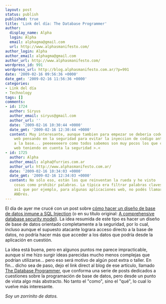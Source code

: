 ```yaml
---
layout: post
status: publish
published: true
title: 'Link del día: The Database Programmer'
author:
  display_name: Alpha
  login: Alpha
  email: alphagma@gmail.com
  url: http://www.alphasmanifesto.com/
author_login: Alpha
author_email: alphagma@gmail.com
author_url: http://www.alphasmanifesto.com/
wordpress_id: 991
wordpress_url: http://blog.alphasmanifesto.com.ar/?p=991
date: '2009-02-16 09:56:36 +0000'
date_gmt: '2009-02-16 11:56:36 +0000'
categories:
- Link del día
- Technology
tags: []
comments:
- id: 1724
  author: Siryus
  author_email: siryus@gmail.com
  author_url: ''
  date: '2009-02-16 10:30:44 +0000'
  date_gmt: '2009-02-16 12:30:44 +0000'
  content: Muy interesante, aunque tambien para empezar se deberia codear las paginas
    web pensando en la seguridad para evitar la inyeccion de codigo antes de que lleguen
    a la base... peeeeeeeero como todos sabemos son muy pocos los que crean una pagina
    web teniendo en cuenta la seguridad >.<
- id: 1725
  author: Alpha
  author_email: alpha@furries.com.ar
  author_url: http://www.alphasmanifesto.com.ar/
  date: '2009-02-16 10:34:03 +0000'
  date_gmt: '2009-02-16 12:34:03 +0000'
  content: No sólo eso, están los que reinventan la rueda y he visto
    cosas como prohibir palabras. La típica era filtrar palabras claves SQL...
    así que por ejemplo, para algunas aplicaciones web, no podés llamarte
    ANDrés.
---
```


El día de ayer me crucé con un post sobre [cómo hacer un diseño de base de datos inmune a SQL Injection](http://database-programmer.blogspot.com/2009/02/comprehensive-database-security-model.html) (o en su título original: [A comprehensive database security model](http://database-programmer.blogspot.com/2009/02/comprehensive-database-security-model.html)). La idea resumida de este tipo es hacer un diseño de base de datos orientado completamente a la seguridad, por lo cual, incluso aunque el supuesto atacante lograra acceso directo a la base de datos, no podría hacer más que acceder a los datos que podría desde la aplicación en cuestión.

La idea está buena, pero en algunos puntos me parece impracticable, aunque sí me hizo surgir ideas parecidas mucho menos complejas que podrían utilizarse... pero eso será motivo de algún post extra o taller. En fin... dicho sea de paso, dejo el link direct al blog de ese artículo, llamado [The Database Programmer](http://database-programmer.blogspot.com/), que conforma una serie de posts dedicados a cuestiones sobre la programación de base de datos, pero desde un punto de vista algo más abstracto. No tanto el "como", sino el "qué", lo cual lo vuelve más interesante.

_Soy un zorrinito de datos._
